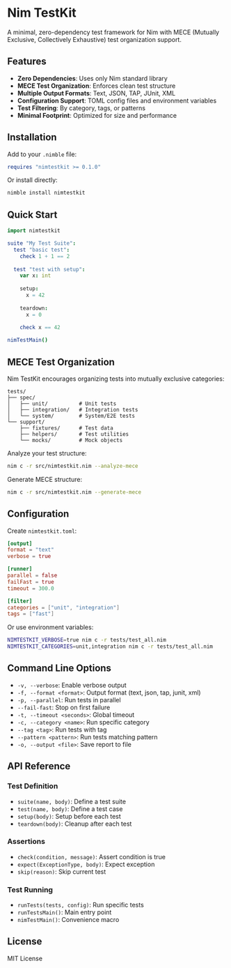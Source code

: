 # Nim TestKit

A minimal, zero-dependency test framework for Nim with MECE (Mutually Exclusive, Collectively Exhaustive) test organization support.

## Features

- **Zero Dependencies**: Uses only Nim standard library
- **MECE Test Organization**: Enforces clean test structure
- **Multiple Output Formats**: Text, JSON, TAP, JUnit, XML
- **Configuration Support**: TOML config files and environment variables
- **Test Filtering**: By category, tags, or patterns
- **Minimal Footprint**: Optimized for size and performance

## Installation

Add to your `.nimble` file:

```nim
requires "nimtestkit >= 0.1.0"
```

Or install directly:

```bash
nimble install nimtestkit
```

## Quick Start

```nim
import nimtestkit

suite "My Test Suite":
  test "basic test":
    check 1 + 1 == 2
  
  test "test with setup":
    var x: int
    
    setup:
      x = 42
    
    teardown:
      x = 0
    
    check x == 42

nimTestMain()
```

## MECE Test Organization

Nim TestKit encourages organizing tests into mutually exclusive categories:

```
tests/
├── spec/
│   ├── unit/          # Unit tests
│   ├── integration/   # Integration tests
│   └── system/        # System/E2E tests
└── support/
    ├── fixtures/      # Test data
    ├── helpers/       # Test utilities
    └── mocks/         # Mock objects
```

Analyze your test structure:

```bash
nim c -r src/nimtestkit.nim --analyze-mece
```

Generate MECE structure:

```bash
nim c -r src/nimtestkit.nim --generate-mece
```

## Configuration

Create `nimtestkit.toml`:

```toml
[output]
format = "text"
verbose = true

[runner]
parallel = false
failFast = true
timeout = 300.0

[filter]
categories = ["unit", "integration"]
tags = ["fast"]
```

Or use environment variables:

```bash
NIMTESTKIT_VERBOSE=true nim c -r tests/test_all.nim
NIMTESTKIT_CATEGORIES=unit,integration nim c -r tests/test_all.nim
```

## Command Line Options

- `-v, --verbose`: Enable verbose output
- `-f, --format <format>`: Output format (text, json, tap, junit, xml)
- `-p, --parallel`: Run tests in parallel
- `--fail-fast`: Stop on first failure
- `-t, --timeout <seconds>`: Global timeout
- `-c, --category <name>`: Run specific category
- `--tag <tag>`: Run tests with tag
- `--pattern <pattern>`: Run tests matching pattern
- `-o, --output <file>`: Save report to file

## API Reference

### Test Definition

- `suite(name, body)`: Define a test suite
- `test(name, body)`: Define a test case
- `setup(body)`: Setup before each test
- `teardown(body)`: Cleanup after each test

### Assertions

- `check(condition, message)`: Assert condition is true
- `expect(ExceptionType, body)`: Expect exception
- `skip(reason)`: Skip current test

### Test Running

- `runTests(tests, config)`: Run specific tests
- `runTestsMain()`: Main entry point
- `nimTestMain()`: Convenience macro

## License

MIT License